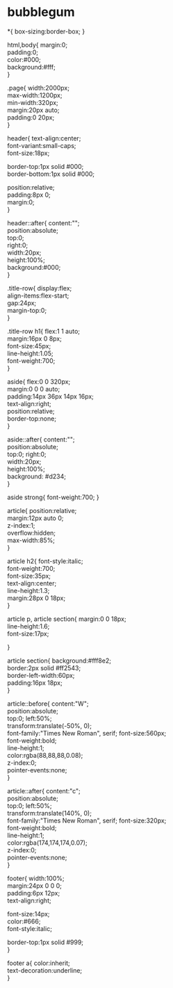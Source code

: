 # bubblegum
*{ box-sizing:border-box; }


html,body{
  margin:0;                       
  padding:0;                      
  color:#000;                     
  background:#fff;                
}



.page{
  width:2000px;                   
  max-width:1200px;               
  min-width:320px;                
  margin:20px auto;               
  padding:0 20px;                 
}



header{
  text-align:center;              
  font-variant:small-caps;        
  font-size:18px;                 

  border-top:1px solid #000;      
  border-bottom:1px solid #000;   

  position:relative;              
  padding:8px 0;                  
  margin:0;                       
}


header::after{
  content:"";                     
  position:absolute;              
  top:0;                          
  right:0;                        
  width:20px;                     
  height:100%;                    
  background:#000;                
}


  

.title-row{
  display:flex;                   
  align-items:flex-start;         
  gap:24px;                       
  margin-top:0;                   
}


.title-row h1{
  flex:1 1 auto;                  
  margin:16px 0 8px;              
  font-size:45px;                 
  line-height:1.05;               
  font-weight:700;                
}


aside{
  flex:0 0 320px;                 
  margin:0 0 0 auto;              
  padding:14px 36px 14px 16px;    
  text-align:right;               
  position:relative;              
  border-top:none;                
}


aside::after{
  content:"";                     
  position:absolute;              
  top:0; right:0;                 
  width:20px;                     
  height:100%;                    
  background: #d234;             
}


aside strong{ font-weight:700; }




  
  

article{
  position:relative;              
  margin:12px auto 0;             
  z-index:1;                      
  overflow:hidden;                
  max-width:85%;                  
}


article h2{
  font-style:italic;              
  font-weight:700;                
  font-size:35px;                 
  text-align:center;              
  line-height:1.3;                
  margin:28px 0 18px;             
}


article p,
article section{
  margin:0 0 18px;                
  line-height:1.6;                
  font-size:17px;                 
       
}


article section{
  background:#fff8e2;             
  border:2px solid #ff2543;       
  border-left-width:60px;          
  padding:16px 18px;               
}



article::before{
  content:"W";                    
  position:absolute;              
  top:0; left:50%;                
  transform:translate(-50%, 0);   
  font-family:"Times New Roman", serif; 
  font-size:560px;                
  font-weight:bold;               
  line-height:1;                  
  color:rgba(88,88,88,0.08);      
  z-index:0;                      
  pointer-events:none;            
}


article::after{
  content:"c";                    
  position:absolute;              
  top:0; left:50%;                
  transform:translate(140%, 0);   
  font-family:"Times New Roman", serif; 
  font-size:320px;                
  font-weight:bold;               
  line-height:1;                  
  color:rgba(174,174,174,0.07);   
  z-index:0;                      
  pointer-events:none;            
}


  

footer{
  width:100%;                     
  margin:24px 0 0 0;             
  padding:6px 12px;               
  text-align:right;               

  font-size:14px;                 
  color:#666;                     
  font-style:italic;              

  border-top:1px solid #999;      
}


footer a{
  color:inherit;                  
  text-decoration:underline;      
}
